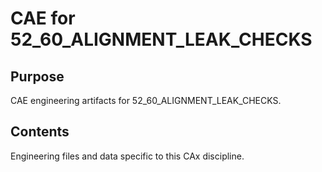 # CAE for 52_60_ALIGNMENT_LEAK_CHECKS

## Purpose
CAE engineering artifacts for 52_60_ALIGNMENT_LEAK_CHECKS.

## Contents
Engineering files and data specific to this CAx discipline.
